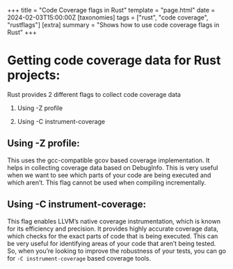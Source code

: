 +++
title = "Code Coverage flags in Rust"
template = "page.html"
date = 2024-02-03T15:00:00Z
[taxonomies]
tags = ["rust", "code coverage", "rustflags"]
[extra]
summary = "Shows how to use code coverage flags in Rust"
+++


# Getting code coverage data for Rust projects:



Rust provides 2 different flags to collect code coverage data

1. Using -Z profile

2. Using -C instrument-coverage



## Using -Z profile:

This uses the gcc-compatible gcov based coverage implementation. It helps in collecting coverage data based on DebugInfo. This is very useful when we want to see which parts of your code are being executed and which aren’t. This flag cannot be used when compiling incrementally.



## Using -C instrument-coverage:

This flag enables LLVM’s native coverage instrumentation, which is known for its efficiency and precision. It provides highly accurate coverage data, which checks for the exact parts of code that is being executed. This can be very useful for identifying areas of your code that aren’t being tested. So, when you’re looking to improve the robustness of your tests, you can go for `-C instrument-coverage` based coverage tools.
